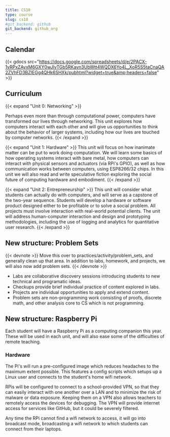 ```yaml
---
title: CS10
type: course
slug: cs10
#git_backend: github
git_backend: github_org
---
```


## Calendar

{{< gdocs src="https://docs.google.com/spreadsheets/d/e/2PACX-1vRPxZAyxM6GXY0wJlvTGb5RKavn3UbWtt4WQDX6Yo4L_XoR5S5taCnaQA2ZVhFD3BZIEGg4QHk6SHXk/pubhtml?widget=true&amp;headers=false" >}}

## Curriculum

{{< expand "Unit 0: Networking" >}}

Perhaps even more than through computational power, computers have transformed our lives through networking. This unit explores how computers interact with each other and will give us opportunities to think about the behavior of larger systems, including how our lives are touched by computer networks. 
{{< /expand >}}

{{< expand "Unit 1: Hardware" >}}
This unit will focus on how inanimate matter can be put to work doing
computation. We will learn some basics of how operating systems interact with
bare metal, how computers can interact with physical sensors and actuators (via
RPi's GPIO), as well as how communication works between computers, using 
ESP8266/32 chips. In this unit we will also read and write speculative fiction exploring the
social future of computing hardware and embodiment. 
{{< /expand >}}

{{< expand "Unit 2: Entrepreneurship" >}}
This unit will consider what students can actually do with computers, and will
serve as a capstone of the two-year sequence. Students will develop a hardware
or software product designed either to be profitable or to solve a social
problem. All projects must involve interaction with real-world potential
clients. The unit will address human-computer interaction and design and prototyping
methodologies, including the use of logging and analytics for quantitative user
research. 
{{< /expand >}}

## New structure: Problem Sets

{{< devnote >}}
Move this over to practices/activity/problem_sets, and generally clean up that
area.
In addition to labs, homework, and projects, we will also now add problem sets.
{{< /devnote >}}

- Labs are collaborative discovery sessions introducing students to
  new technical and programatic ideas.
- Checkups provide brief individual practice of content explored in labs.
- Projects are individual opportunities to apply and extend content.
- Problem sets are non-programming work consisting of proofs, discrete math, and
  other analysis core to CS which is not programming. 

## New structure: Raspberry Pi

Each student will have a Raspberry Pi as a computing companion this year. These will be used in each
unit, and will also ease some of the difficulties of remote teaching. 

### Hardware

The Pi's will run a pre-configured image which reduces headaches to the maximum extent possible.
This features a config scripts which setups up a Linux user and connects to the student's
home wifi network. 

RPis will be configured to connect to a school-provided VPN, so that they can easily 
interact with one another over a LAN and to minimize the risk of malware or data exposure.
Keeping them on a VPN also allows teachers to remotely access the devices for debugging.
The VPN will provide internet access for services like GitHub, but it could be 
severely filtered. 

Any time the RPi cannot find a wifi network to access, it will go into broadcast mode,
broadcasting a wifi network to which students can connect from their laptops. 
